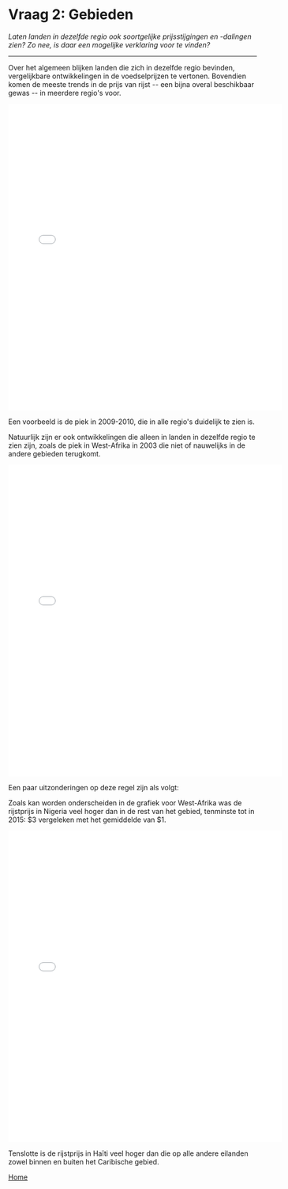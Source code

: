 # Vraag 2: Gebieden
*Laten landen in dezelfde regio ook soortgelijke prijsstijgingen en -dalingen zien? Zo nee, is daar een mogelijke verklaring voor te vinden?*

<hr>

Over het algemeen blijken landen die zich in dezelfde regio bevinden, vergelijkbare ontwikkelingen in de voedselprijzen te vertonen. Bovendien komen de meeste trends in de prijs van rijst -- een bijna overal beschikbaar gewas -- in meerdere regio's voor.

<iframe src="/DAV/git/Tim/Graphs/region_overview.html"
    sandbox="allow-same-origin allow-scripts"
    height="620"
    width="110%"
    max-width="100%"
    scrolling="yes"
    seamless="seamless"
    frameborder="0">
</iframe>

Een voorbeeld is de piek in 2009-2010, die in alle regio's duidelijk te zien is.

Natuurlijk zijn er ook ontwikkelingen die alleen in landen in dezelfde regio te zien zijn, zoals de piek in West-Afrika in 2003 die niet of nauwelijks in de andere gebieden terugkomt.

<iframe src="/DAV/git/Tim/Graphs/West Afrika.html"
    sandbox="allow-same-origin allow-scripts"
    height="630"
    width="110%"
    max-width="100%"
    scrolling="yes"
    seamless="seamless"
    frameborder="0">
</iframe>

Een paar uitzonderingen op deze regel zijn als volgt:

Zoals kan worden onderscheiden in de grafiek voor West-Afrika was de rijstprijs in Nigeria veel hoger dan in de rest van het gebied, tenminste tot in 2015: $3 vergeleken met het gemiddelde van $1.

<iframe src="/DAV/git/Tim/Graphs/Eilanden.html"
    sandbox="allow-same-origin allow-scripts"
    height="630"
    width="110%"
    max-width="100%"
    scrolling="yes"
    seamless="seamless"
    frameborder="0">
</iframe>

Tenslotte is de rijstprijs in Haïti veel hoger dan die op alle andere eilanden zowel binnen en buiten het Caribische gebied.

<a href="/DAV/dashboard">Home</a>

